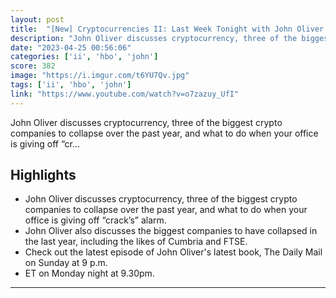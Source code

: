 ```yaml
---
layout: post
title:  "[New] Cryptocurrencies II: Last Week Tonight with John Oliver (HBO)"
description: "John Oliver discusses cryptocurrency, three of the biggest crypto companies to collapse over the past year, and what to do when your office is giving off “cr..."
date: "2023-04-25 00:56:06"
categories: ['ii', 'hbo', 'john']
score: 382
image: "https://i.imgur.com/t6YU7Qv.jpg"
tags: ['ii', 'hbo', 'john']
link: "https://www.youtube.com/watch?v=o7zazuy_UfI"
---
```


John Oliver discusses cryptocurrency, three of the biggest crypto companies to collapse over the past year, and what to do when your office is giving off “cr...

## Highlights

- John Oliver discusses cryptocurrency, three of the biggest crypto companies to collapse over the past year, and what to do when your office is giving off “crack’s” alarm.
- John Oliver also discusses the biggest companies to have collapsed in the last year, including the likes of Cumbria and FTSE.
- Check out the latest episode of John Oliver's latest book, The Daily Mail on Sunday at 9 p.m.
- ET on Monday night at 9.30pm.

---
